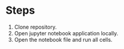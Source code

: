 # Steps
1. Clone repository.
2. Open jupyter notebook application locally.
3. Open the notebook file and run all cells.

